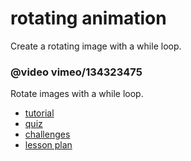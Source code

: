 # rotating animation

Create a rotating image with a while loop.

### @video vimeo/134323475

Rotate images with a while loop.

* [tutorial](/microbit/lessons/rotation-pattern/tutorial)
* [quiz](/microbit/lessons/rotation-animation/quiz)
* [challenges](/microbit/lessons/rotation-animation/challenges)
* [lesson plan](/microbit/lessons/rotation-animation/lesson-plan)
